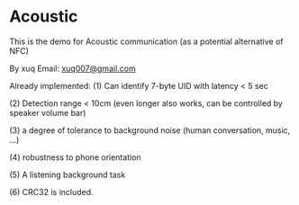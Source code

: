 Acoustic
========

This is the demo for Acoustic communication (as a potential alternative of NFC)

By xuq
Email: xuq007@gmail.com

Already implemented:
(1) Can identify 7-byte UID with latency < 5 sec 

(2) Detection range < 10cm (even longer also works, can be controlled by speaker volume bar)

(3) a degree of tolerance to background noise (human conversation, music, …)

(4) robustness to phone orientation

(5) A listening background task

(6) CRC32 is included.
